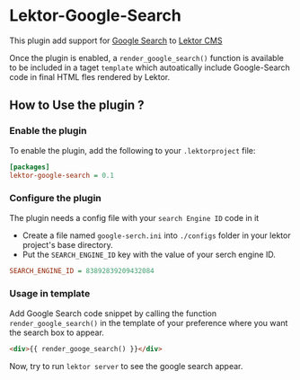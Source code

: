 # Lektor-Google-Search

This plugin add support for [Google Search](https://search.google.com/search-console/about) to [Lektor CMS](https://www.getlektor.com/)

Once the plugin is enabled, a `render_google_search()` function is available to be included in a taget `template` which autoatically
include Google-Search code in final HTML fles rendered by Lektor.

## How to Use the plugin ?

### Enable the plugin

To enable the plugin, add the following to your `.lektorproject` file:

```ini
[packages]
lektor-google-search = 0.1
```

### Configure the plugin

The plugin needs a config file with your `search Engine ID` code in it

- Create a file named `google-serch.ini` into `./configs` folder in your lektor project's base directory.
- Put the `SEARCH_ENGINE_ID` key with the value of your serch engine ID.

```ini
SEARCH_ENGINE_ID = 83892839209432084
```

### Usage in template

Add Google Search code snippet by calling the function `render_google_search()` in the template of your preference where you want the search box to appear.

```html
<div>{{ render_googe_search() }}</div>
```

Now, try to run `lektor server` to see the google search appear.
